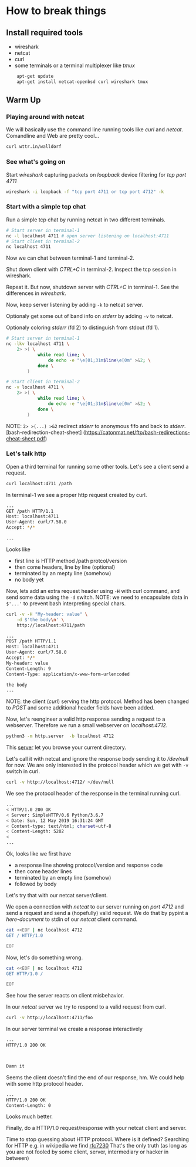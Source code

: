 # How to break things

## Install required tools

- wireshark
- netcat
- curl
- some terminals or a terminal multiplexer like _tmux_

```bash
    apt-get update
    apt-get install netcat-openbsd curl wireshark tmux
```

## Warm Up

### Playing around with netcat

We will basically use the command line running tools like _curl_ and
_netcat_. Comandline and Web are pretty cool...

```bash
curl wttr.in/walldorf
```

### See what's going on

Start _wireshark_ capturing packets on _loopback_ device filtering for
_tcp port 4711_

```bash
wireshark -i loopback -f "tcp port 4711 or tcp port 4712" -k
```

### Start with a simple tcp chat

Run a simple tcp chat by running netcat in two different terminals.

```bash
# Start server in terminal-1
nc -l localhost 4711 # open server listening on localhost:4711
# Start client in terminal-2
nc localhost 4711
```

Now we can chat between terminal-1 and terminal-2.

Shut down client with _CTRL+C_ in terminal-2. Inspect the tcp session
in wireshark.

Repeat it. But now, shutdown server with _CTRL+C_ in terminal-1. See
the differences in _wireshark_.

Now, keep server listening by adding `-k` to netcat server.

Optionaly get some out of band info on _stderr_ by adding `-v` to
netcat.

Optionaly coloring _stderr_ (fd 2) to distinguish from stdout (fd 1).

```bash
# Start server in terminal-1
nc -lkv localhost 4711 \
    2> >( \
            while read line; \
                do echo -e "\e[01;31m$line\e[0m" >&2; \
            done \
        )

# Start client in terminal-2
nc -v localhost 4711 \
    2> >( \
            while read line; \
                do echo -e "\e[01;31m$line\e[0m" >&2; \
            done \
        )
```

NOTE: `2> >(...) >&2` redirect _stderr_ to anonymous fifo and back to
_stderr_.
[bash-redirection-cheat-sheet] (https://catonmat.net/ftp/bash-redirections-cheat-sheet.pdf)

### Let's talk http

Open a third terminal for running some other tools. Let's see a client
send a request.

```bash
curl localhost:4711 /path
```

In terminal-1 we see a proper http request created by curl.

```bash
...
GET /path HTTP/1.1
Host: localhost:4711
User-Agent: curl/7.58.0
Accept: */*

...
```

 Looks like

- first line is HTTP method /path protcol/version 
- then come headers, line by line (optional)
- terminated by an mepty line (somehow)
- no body yet

Now, lets add an extra request header using `-H` with curl command,
and send some data using the `-d` switch. NOTE: we need to encapsulate
data in `$'...'` to prevent bash interpreting special chars.

```bash
curl -v -H "My-header: value" \
    -d $'the body\n' \
    http://localhost:4711/path
```

```bash
...
POST /path HTTP/1.1
Host: localhost:4711
User-Agent: curl/7.58.0
Accept: */*
My-header: value
Content-Length: 9
Content-Type: application/x-www-form-urlencoded

the body
...
```

NOTE: the client (_curl_) serving the http protocol. Method has been
changed to _POST_ and some additional header fields have been added.

Now, let's reengineer a valid http response sending a request to a
webserver. Therefore we run a small webserver on _localhost:4712_.

```bash
python3 -m http.server  -b localhost 4712
```

This [server](http://localhost:4712]) let you browse your current
directory.

Let's call it with netcat and ignore the response body sending it to
_/dev/null_ for now. We are only interested in the protocol header
which we get with `-v` switch in curl.

```bash
curl -v http://localhost:4712/ >/dev/null
```

We see the protocol header of the response in the terminal running
curl.

```bash
...
< HTTP/1.0 200 OK
< Server: SimpleHTTP/0.6 Python/3.6.7
< Date: Sun, 12 May 2019 16:31:24 GMT
< Content-type: text/html; charset=utf-8
< Content-Length: 5202
<
...
```

Ok, looks like we first have

- a response line showing protocol/version and response code
- then come header lines
- terminated by an empty line (somehow)
- followed by body

Let's try that with our netcat server/client.

We open a connection with _netcat_ to our server running on _port
4712_ and send a request and send a (hopefully) valid request. We do
that by pypint a _here-document_ to stdin of our _netcat_ client
command.

```bash
cat <<EOF | nc localhost 4712
GET / HTTP/1.0

EOF
```

Now, let's do something wrong.

```bash
cat <<EOF | nc localhost 4712
GET HTTP/1.0 /

EOF
```

See how the server reacts on client misbehavior.

In our _netcat_ server we try to respond to a valid request from curl.

```bash
curl -v http://localhost:4711/foo
```

In our server terminal we create a response interactively

```bash
...
HTTP/1.0 200 OK



Damn it
```

Seems the client doesn't find the end of our response, hm. We could
help with some http protocol header.

```bash
...
HTTP/1.0 200 OK
Content-Length: 0

```

Looks much better.

Finally, do a HTTP/1.0 request/response with your netcat client and
server.

Time to stop guessing about HTTP protocol. Where is it defined?
Searching for HTTP e.g. in wikipedia we find
[rfc7230](https://tools.ietf.org/html/rfc7230)
That's the only truth (as long as you are not fooled by some client,
server, intermediary or hacker in between)

